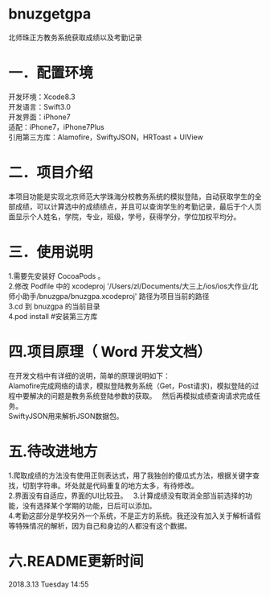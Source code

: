 # bnuzgetgpa
北师珠正方教务系统获取成绩以及考勤记录

一．配置环境
====
开发环境：Xcode8.3  
开发语言：Swift3.0  
开发界面：iPhone7  
适配：iPhone7，iPhone7Plus  
引用第三方库：Alamofire，SwiftyJSON，HRToast + UIView  

二．项目介绍
====
本项目功能是实现北京师范大学珠海分校教务系统的模拟登陆，自动获取学生的全部成绩，可以计算选中的成绩绩点，并且可以查询学生的考勤记录，最后于个人页面显示个人姓名，学院，专业，班级，学号，获得学分，学位加权平均分。

三．使用说明
====
1.需要先安装好 CocoaPods 。  
2.修改 Podfile 中的 xcodeproj '/Users/zl/Documents/大三上/ios/ios大作业/北师小助手/bnuzgpa/bnuzgpa.xcodeproj' 路径为项目当前的路径  
3.cd 到 bnuzgpa 的当前目录  
4.pod install #安装第三方库  

四.项目原理（ Word 开发文档）
====
在开发文档中有详细的说明，简单的原理说明如下：  
Alamofire完成网络的请求，模拟登陆教务系统（Get，Post请求)，模拟登陆的过程中要解决的问题是教务系统登陆参数的获取。   
然后再模拟成绩查询请求完成任务。  
SwiftyJSON用来解析JSON数据包。  

五.待改进地方
====
1.爬取成绩的方法没有使用正则表达式，用了我独创的傻瓜式方法，根据关键字查找，切割字符串。坏处就是代码重复的地方太多，有待修改。  
2.界面没有自适应，界面的UI比较丑。  
3.计算成绩没有取消全部当前选择的功能，没有选择某个学期的功能，日后可以添加。  
4.考勤这部分是学校另外一个系统，不是正方的系统。我还没有加入关于解析请假等特殊情况的解析，因为自己和身边的人都没有这个数据。  

六.README更新时间
====
2018.3.13 Tuesday 14:55
